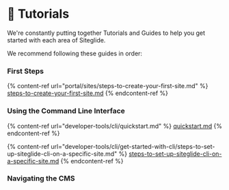 # 🚀 Tutorials

We're constantly putting together Tutorials and Guides to help you get started with each area of Siteglide.

We recommend following these guides in order:

### First Steps

{% content-ref url="portal/sites/steps-to-create-your-first-site.md" %}
[steps-to-create-your-first-site.md](portal/sites/steps-to-create-your-first-site.md)
{% endcontent-ref %}

### Using the Command Line Interface

{% content-ref url="developer-tools/cli/quickstart.md" %}
[quickstart.md](developer-tools/cli/quickstart.md)
{% endcontent-ref %}

{% content-ref url="developer-tools/cli/get-started-with-cli/steps-to-set-up-siteglide-cli-on-a-specific-site.md" %}
[steps-to-set-up-siteglide-cli-on-a-specific-site.md](developer-tools/cli/get-started-with-cli/steps-to-set-up-siteglide-cli-on-a-specific-site.md)
{% endcontent-ref %}

### Navigating the CMS
